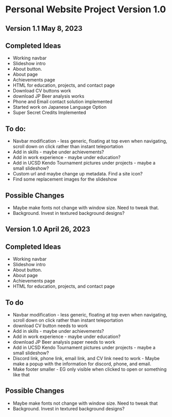 # Personal Website Project Version 1.0
## Version 1.1 May 8, 2023
## Completed Ideas
* Working navbar
* Slideshow intro
* About button.
* About page
* Achievements page
* HTML for education, projects, and contact page
* Download CV buttons work
* download JP Beer analysis works
* Phone and Email contact solution implemented
* Started work on Japanese Language Option
* Super Secret Credits Implemented

## To do:
* Navbar modification - less generic, floating at top even when navigating, scroll down on click rather than instant teleportation
* Add in skills - maybe under achievements?
* Add in work experience - maybe under education?
* Add in UCSD Kendo Tournament pictures under projects - maybe a small slideshow?
* Custom url and maybe change up metadata. Find a site icon?
* Find some replacement images for the slideshow

## Possible Changes
* Maybe make fonts not change with window size. Need to tweak that.
* Background. Invest in textured background designs?

## Version 1.0 April 26, 2023
## Completed Ideas
* Working navbar
* Slideshow intro
* About button.
* About page
* Achievements page
* HTML for education, projects, and contact page
  
## To do
* Navbar modification - less generic, floating at top even when navigating, scroll down on click rather than instant teleportation
* download CV button needs to work
* Add in skills - maybe under achievements?
* Add in work experience - maybe under education?
* download JP Beer analysis paper needs to work
* Add in UCSD Kendo Tournament pictures under projects - maybe a small slideshow?
* Discord link, phone link, email link, and CV link need to work - Maybe make a popup with the information for discord, phone, and email.
* Make footer smaller - EG only visible when clicked to open or something like that

## Possible Changes
* Maybe make fonts not change with window size. Need to tweak that
* Background. Invest in textured background designs?